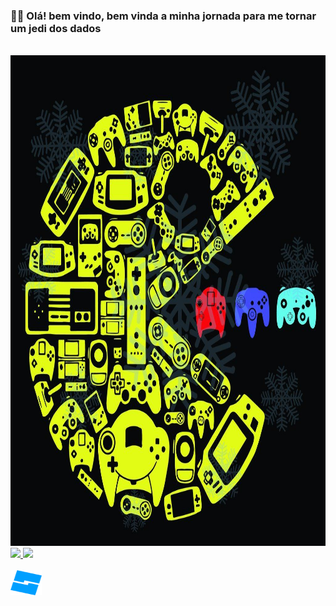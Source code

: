 ### 🧝‍♂️ Olá! bem vindo, bem vinda a minha jornada para me tornar um jedi dos dados

<img>
  <img src="https://github.com/LucasMArr/LucasMArr/blob/main/capaGit.jpg"
       width=785px height=785px/>
</body>  

<div>
  <a href="https://github.com/LuizAlmeida71">
  <img height="123em" src="https://github-readme-stats.vercel.app/api?username=LucasMArr&show_icons=true&theme=calm&include_all_commits=true&count_private=true"/>
  <img height="123em" src="https://github-readme-stats.vercel.app/api/top-langs/?username=LucasMArr&layout=compact&langs_count=7&theme=calm"/>
</div>

</div>

<div style="display: inline_block"><br>
  <img align="center" alt="Rafa-Js" height="40" width="50" src="https://github.com/LucasMArr/LucasMArr/blob/main/roblox-studio-seeklogo.com.svg">   
</div>

